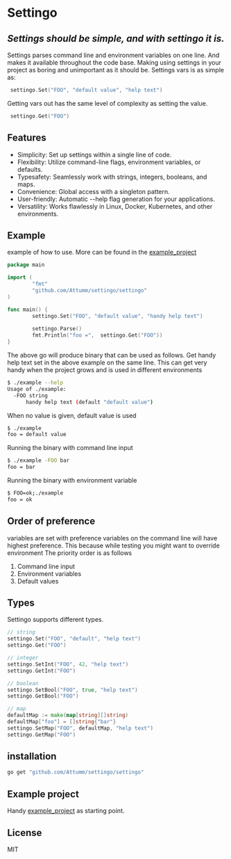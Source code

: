 # Settingo
## _Settings should be simple, and with settingo it is._

Settings parses command line and environment variables on one line.
And makes it available throughout the code base. Making using settings in your project as boring and unimportant as it should be.
Settings vars is as simple as:
```go
 settingo.Set("FOO", "default value", "help text")
```
Getting vars out has the same level of complexity as setting the value.
```go
 settingo.Get("FOO")
```

## Features
- Simplicity: Set up settings within a single line of code.
- Flexibility: Utilize command-line flags, environment variables, or defaults.
- Typesafety: Seamlessly work with strings, integers, booleans, and maps.
- Convenience: Global access with a singleton pattern.
- User-friendly: Automatic --help flag generation for your applications.
- Versatility: Works flawlessly in Linux, Docker, Kubernetes, and other environments.

## Example
example of how to use. More can be found in the [example_project](https://github.com/Attumm/settingo_example_project/blob/main/main.go)
```go
package main

import (
        "fmt"
        "github.com/Attumm/settingo/settingo"
)

func main() {
        settingo.Set("FOO", "default value", "handy help text")
        
        settingo.Parse()
        fmt.Println("foo =",  settingo.Get("FOO"))
}
```
The above go will produce binary that can be used as follows.
Get handy help text set in the above example on the same line.
This can get very handy when the project grows and is used in different environments
```sh
$ ./example --help
Usage of ./example:
  -FOO string
      handy help text (default "default value")
```

When no value is given, default value is used
```sh
$ ./example
foo = default value
```

Running the binary with command line input
```sh
$ ./example -FOO bar
foo = bar
```
Running the binary with environment variable
```sh
$ FOO=ok;./example
foo = ok
```

## Order of preference
variables are set with preference
variables on the command line will have highest preference.
This because while testing you might want to override environment
The priority order is as follows
1. Command line input
2. Environment variables 
3. Default values

## Types
Settingo supports different types.
```go
// string
settingo.Set("FOO", "default", "help text")
settingo.Get("FOO")

// integer
settingo.SetInt("FOO", 42, "help text")
settingo.GetInt("FOO")

// boolean
settingo.SetBool("FOO", true, "help text")
settingo.GetBool("FOO")

// map
defaultMap := make(map[string][]string)
defaultMap["foo"] = []string{"bar"}
settingo.SetMap("FOO", defaultMap, "help text")
settingo.GetMap("FOO")
```

## installation
```bash
go get "github.com/Attumm/settingo/settingo"
```

## Example project
Handy [example_project](https://github.com/Attumm/settingo_example_project) as starting point.

## License

MIT

